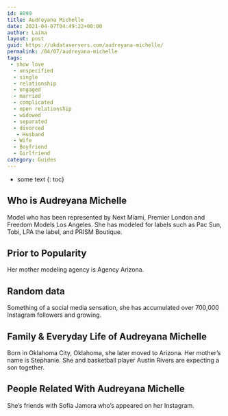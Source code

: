 ```yaml
---
id: 8099
title: Audreyana Michelle
date: 2021-04-07T04:49:22+00:00
author: Laima
layout: post
guid: https://ukdataservers.com/audreyana-michelle/
permalink: /04/07/audreyana-michelle
tags:
 - show love
  - unspecified
  - single
  - relationship
  - engaged
  - married
  - complicated
  - open relationship
  - widowed
  - separated
  - divorced
   - Husband
  - Wife
  - Boyfriend
  - Girlfriend
category: Guides
---
```


* some text
{: toc}


## Who is Audreyana Michelle
                  
                  
                  
Model who has been represented by Next Miami, Premier London and Freedom Models Los Angeles. She has modeled for labels such as Pac Sun, Tobi, LPA the label, and PRISM Boutique.
                  
              
            
              
            
                
                
                
## Prior to Popularity
                  
                  
                  
Her mother modeling agency is Agency Arizona.
                  
              
            
              
            
                
                
                
## Random data
                  
                  
                  
Something of a social media sensation, she has accumulated over 700,000 Instagram followers and growing.
                  
              
            
              
            
                
                
                
## Family & Everyday Life of Audreyana Michelle
                  
                  
                  
Born in Oklahoma City, Oklahoma, she later moved to Arizona. Her mother&#8217;s name is Stephanie. She and basketball player Austin Rivers are expecting a son together.
                  
              
            
              
            
                
                
                
## People Related With Audreyana Michelle
                  
                  
                  
She&#8217;s friends with Sofia Jamora who&#8217;s appeared on her Instagram.
                  
              
            
              
            
                
              
            
              
              
            
            
              
            
          
          
          
